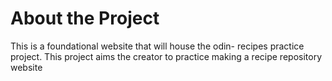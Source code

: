 # About the Project

This is a foundational website that will house the odin- recipes practice project. This project aims the creator to practice making a recipe repository website
